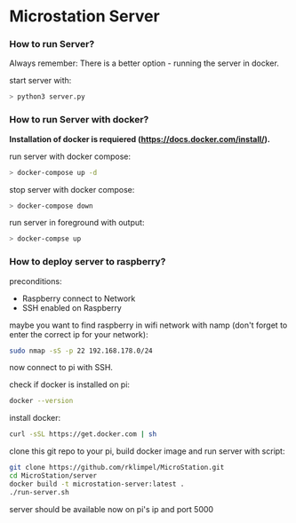 # Microstation Server

### How to run Server?

Always remember: There is a better option - running the server in docker.

start server with:
```bash
> python3 server.py
```

### How to run Server with docker?

**Installation of docker is requiered (https://docs.docker.com/install/).**


run server with docker compose:
```sh
> docker-compose up -d
```

stop server with docker compose:
```sh
> docker-compose down
```

run server in foreground with output:
```sh
> docker-compse up
```


### How to deploy server to raspberry?

preconditions:
- Raspberry connect to Network
- SSH enabled on Raspberry

maybe you want to find raspberry in wifi network with namp (don't forget to enter the correct ip for your network):
```sh
sudo nmap -sS -p 22 192.168.178.0/24
```

now connect to pi with SSH.

check if docker is installed on pi:
```sh
docker --version
```

install docker:
```sh
curl -sSL https://get.docker.com | sh
```

clone this git repo to your pi, build docker image and run server with script:
```sh
git clone https://github.com/rklimpel/MicroStation.git
cd MicroStation/server
docker build -t microstation-server:latest .
./run-server.sh
```

server should be available now on pi's ip and port 5000
